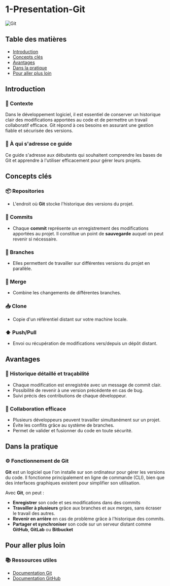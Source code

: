 # 1-Presentation-Git
![Git](https://git-scm.com/images/logos/downloads/Git-Icon-1788C.png)

## Table des matières
- [Introduction](#introduction)
- [Concepts clés](#concepts-clés)
- [Avantages](#avantages)
- [Dans la pratique](#dans-la-pratique)
- [Pour aller plus loin](#pour-aller-plus-loin)

## Introduction
### 🎯 Contexte
Dans le développement logiciel, il est essentiel de conserver un historique clair des modifications apportées au code et de permettre un travail collaboratif efficace. Git répond à ces besoins en assurant une gestion fiable et sécurisée des versions.

### 📝 À qui s'adresse ce guide
Ce guide s'adresse aux débutants qui souhaitent comprendre les bases de Git et apprendre à l'utiliser efficacement pour gérer leurs projets.

## Concepts clés
### 📦 Repositories
- L'endroit où **Git** stocke l'historique des versions du projet.

### 💾 Commits
- Chaque **commit** représente un enregistrement des modifications apportées au projet. Il constitue un point de **sauvegarde** auquel on peut revenir si nécessaire.

### 🌿 Branches
- Elles permettent de travailler sur différentes versions du projet en parallèle.

### 🔄 Merge
- Combine les changements de différentes branches.

### 📥 Clone
- Copie d'un référentiel distant sur votre machine locale.

### ⬆️ Push/Pull
- Envoi ou récupération de modifications vers/depuis un dépôt distant.

## Avantages
### 📜 Historique détaillé et traçabilité
- Chaque modification est enregistrée avec un message de commit clair.
- Possibilité de revenir à une version précédente en cas de bug.
- Suivi précis des contributions de chaque développeur.

### 👥 Collaboration efficace
- Plusieurs développeurs peuvent travailler simultanément sur un projet.
- Évite les conflits grâce au système de branches.
- Permet de valider et fusionner du code en toute sécurité.

## Dans la pratique
### ⚙️ Fonctionnement de Git
**Git** est un logiciel que l'on installe sur son ordinateur pour gérer les versions du code. Il fonctionne principalement en ligne de commande (CLI), bien que des interfaces graphiques existent pour simplifier son utilisation.

Avec **Git**, on peut :
- **Enregistrer** son code et ses modifications dans des commits
- **Travailler à plusieurs** grâce aux branches et aux merges, sans écraser le travail des autres.
- **Revenir en arrière** en cas de problème grâce à l'historique des commits.
- **Partager et synchroniser** son code sur un serveur distant comme **GitHub**, **GitLab** ou **Bitbucket**

## Pour aller plus loin
### 📚 Ressources utiles
- [Documentation Git](https://git-scm.com/docs)
- [Documentation GitHub](https://docs.github.com/fr)